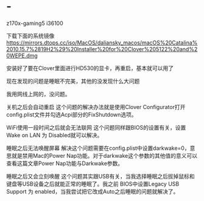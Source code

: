 # -
z170x-gaming5 i36100

下载下面的系统镜像
https://mirrors.dtops.cc/iso/MacOS/daliansky_macos/macOS%20Catalina%2010.15.7%2819H2%29%20Installer%20for%20Clover%205122%20and%20WEPE.dmg

安装好了要在Clover里面进行HD530的显卡，再重启，基本就可以用了

现在发现的问题是睡眠不完美，其他的没发现什么大问题

我用网线上网的，没问题。

关机之后会自动重启
这个问题的解决办法就是使用Clover Configurator打开config.plist文件并勾选Acpi部分的FixShutdown选项。

WiFi使用一段时间之后就会无法联网
这个问题同样跟BIOS的设置有关，设置 Wake on LAN 为 Disabled就可以解决。

睡眠之后无法唤醒屏幕
解决这个问题需要在config.plist中设置darkwake=0，意思就是禁用Mac的Power Nap功能。对于darkwake这个参数的其他值的意义可以查看这篇文章Power Nap功能与Darkwake参数。

睡眠之后又会立刻唤醒
这个问题其实跟USB有关，当我选择睡眠之后拔掉鼠标和键盘等USB设备之后就能正常的睡眠了。我之前 BIOS中设置Legacy USB Support 为 enabled，当我尝试把它改成Auto之后睡眠的问题就解决了。

